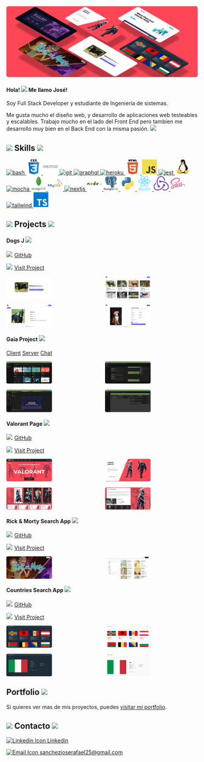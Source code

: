 <img src="./Github_header.png" alt="Github_header" style="border-radius:5px;" />

#### Hola! <img src="https://github.githubassets.com/images/icons/emoji/unicode/1f44b.png" height="20"/> Me llamo José!

Soy Full Stack Developer y estudiante de Ingeniería de sistemas.

Me gusta mucho el diseño web, y desarrollo de aplicaciones web testeables y escalables. Trabajo mucho en el lado del Front End pero tambien me desarrollo muy bien en el Back End con la misma pasión. <img src="https://github.githubassets.com/images/icons/emoji/unicode/1f4aa.png" height="15"/>

## <img src="https://github.githubassets.com/images/icons/emoji/unicode/1f525.png" height="20"/> Skills <img src="https://github.githubassets.com/images/icons/emoji/unicode/1f525.png" height="20"/>

<p align="left"> <a href="https://www.gnu.org/software/bash/" target="_blank" rel="noreferrer"> <img src="https://www.vectorlogo.zone/logos/gnu_bash/gnu_bash-icon.svg" alt="bash" width="40" height="40"/> </a> <a href="https://www.w3schools.com/css/" target="_blank" rel="noreferrer"> <img src="https://raw.githubusercontent.com/devicons/devicon/master/icons/css3/css3-original-wordmark.svg" alt="css3" width="40" height="40"/> </a> <a href="https://expressjs.com" target="_blank" rel="noreferrer"> <img src="https://raw.githubusercontent.com/devicons/devicon/master/icons/express/express-original-wordmark.svg" alt="express" width="40" height="40"/> </a> <a href="https://git-scm.com/" target="_blank" rel="noreferrer"> <img src="https://www.vectorlogo.zone/logos/git-scm/git-scm-icon.svg" alt="git" width="40" height="40"/> </a> <a href="https://graphql.org" target="_blank" rel="noreferrer"> <img src="https://www.vectorlogo.zone/logos/graphql/graphql-icon.svg" alt="graphql" width="40" height="40"/> </a> <a href="https://heroku.com" target="_blank" rel="noreferrer"> <img src="https://www.vectorlogo.zone/logos/heroku/heroku-icon.svg" alt="heroku" width="40" height="40"/> </a> <a href="https://www.w3.org/html/" target="_blank" rel="noreferrer"> <img src="https://raw.githubusercontent.com/devicons/devicon/master/icons/html5/html5-original-wordmark.svg" alt="html5" width="40" height="40"/> </a> <a href="https://developer.mozilla.org/en-US/docs/Web/JavaScript" target="_blank" rel="noreferrer"> <img src="https://raw.githubusercontent.com/devicons/devicon/master/icons/javascript/javascript-original.svg" alt="javascript" width="40" height="40"/> </a> <a href="https://jestjs.io" target="_blank" rel="noreferrer"> <img src="https://www.vectorlogo.zone/logos/jestjsio/jestjsio-icon.svg" alt="jest" width="40" height="40"/> </a> <a href="https://www.linux.org/" target="_blank" rel="noreferrer"> <img src="https://raw.githubusercontent.com/devicons/devicon/master/icons/linux/linux-original.svg" alt="linux" width="40" height="40"/> </a> <a href="https://mochajs.org" target="_blank" rel="noreferrer"> <img src="https://www.vectorlogo.zone/logos/mochajs/mochajs-icon.svg" alt="mocha" width="40" height="40"/> </a> <a href="https://www.mongodb.com/" target="_blank" rel="noreferrer"> <img src="https://raw.githubusercontent.com/devicons/devicon/master/icons/mongodb/mongodb-original-wordmark.svg" alt="mongodb" width="40" height="40"/> </a> <a href="https://www.mysql.com/" target="_blank" rel="noreferrer"> <img src="https://raw.githubusercontent.com/devicons/devicon/master/icons/mysql/mysql-original-wordmark.svg" alt="mysql" width="40" height="40"/> </a> <a href="https://nextjs.org/" target="_blank" rel="noreferrer"> <img src="https://cdn.worldvectorlogo.com/logos/nextjs-2.svg" alt="nextjs" width="40" height="40"/> </a> <a href="https://nodejs.org" target="_blank" rel="noreferrer"> <img src="https://raw.githubusercontent.com/devicons/devicon/master/icons/nodejs/nodejs-original-wordmark.svg" alt="nodejs" width="40" height="40"/> </a> <a href="https://www.postgresql.org" target="_blank" rel="noreferrer"> <img src="https://raw.githubusercontent.com/devicons/devicon/master/icons/postgresql/postgresql-original-wordmark.svg" alt="postgresql" width="40" height="40"/> </a> <a href="https://www.python.org" target="_blank" rel="noreferrer"> <img src="https://raw.githubusercontent.com/devicons/devicon/master/icons/python/python-original.svg" alt="python" width="40" height="40"/> </a> <a href="https://reactjs.org/" target="_blank" rel="noreferrer"> <img src="https://raw.githubusercontent.com/devicons/devicon/master/icons/react/react-original-wordmark.svg" alt="react" width="40" height="40"/> </a> <a href="https://redux.js.org" target="_blank" rel="noreferrer"> <img src="https://raw.githubusercontent.com/devicons/devicon/master/icons/redux/redux-original.svg" alt="redux" width="40" height="40"/> </a> <a href="https://sass-lang.com" target="_blank" rel="noreferrer"> <img src="https://raw.githubusercontent.com/devicons/devicon/master/icons/sass/sass-original.svg" alt="sass" width="40" height="40"/> </a> <a href="https://tailwindcss.com/" target="_blank" rel="noreferrer"> <img src="https://www.vectorlogo.zone/logos/tailwindcss/tailwindcss-icon.svg" alt="tailwind" width="40" height="40"/> </a> <a href="https://www.typescriptlang.org/" target="_blank" rel="noreferrer"> <img src="https://raw.githubusercontent.com/devicons/devicon/master/icons/typescript/typescript-original.svg" alt="typescript" width="40" height="40"/> </a> </p>

## <img src="https://github.githubassets.com/images/icons/emoji/unicode/1f48e.png" height="20"/> Projects <img src="https://github.githubassets.com/images/icons/emoji/unicode/1f48e.png" height="20"/>

#### Dogs J <img src="https://github.githubassets.com/images/icons/emoji/unicode/1f436.png" height="18"/>

<img src="https://github.githubassets.com/images/icons/emoji/unicode/1f4bb.png" height="18" style="margin-right:5px;"/>[GitHub](https://github.com/JRS-Developer/PI-Dogs)

<img src="https://github.githubassets.com/images/icons/emoji/unicode/1f415.png" height="18" style="margin-right:5px;"/>[Visit Project](https://jrs-dogs.netlify.app/)

<p style="display:grid;grid-template-columns:repeat(2,1fr);gap:1rem;">
<img src="./Projects/Dogs J/Dogs J - Home Page.jpg" style="border-radius:4px;height:100%;" width="49%"/>
<img src="./Projects/Dogs J/Dogs J - Search Page.jpg" style="border-radius:4px;height:100%;" width="49%"/>
<img src="./Projects/Dogs J/Dogs J - Dog Page.jpg" style="border-radius:4px;height:100%" width="49%"/>
<img src="./Projects/Dogs J/Dogs J - Create Breed Page.jpg" style="border-radius:4px;height:100%;" width="49%"/>
</p>

#### Gaia Project <img src="https://github.githubassets.com/images/icons/emoji/unicode/1f30e.png" height="18"/>

[Client](https://github.com/JRS-Developer/pf-client) [Server](https://github.com/JRS-Developer/pf-server) [Chat](https://github.com/JRS-Developer/pf-chat)

<p style="display:grid;grid-template-columns:repeat(2,1fr);gap:1rem;">
<img src="./Projects/Gaia/Gaia - Classroom.png" style="border-radius:4px;height:100%;" width="49%"/>
<img src="./Projects/Gaia/Gaia - Chat.png" style="border-radius:4px;height:100%;" width="49%"/>
<img src="./Projects/Gaia/Gaia - Publications.png" style="border-radius:4px;height:100%" width="49%"/>
<img src="./Projects/Gaia/Gaia - Tareas.png" style="border-radius:4px;height:100%;" width="49%"/>
</p>

#### Valorant Page <img src="https://github.githubassets.com/images/icons/emoji/unicode/1f3ae.png" height="18"/>

<img src="https://github.githubassets.com/images/icons/emoji/unicode/1f4bb.png" height="18" style="margin-right:5px;"/>[GitHub](https://github.com/JRS-Developer/valorant)

<img src="https://github.githubassets.com/images/icons/emoji/unicode/1f3ae.png" height="18" style="margin-right:5px;"/>[Visit Project](https://jrs-developer.github.io/valorant/)

<p style="display:grid;grid-template-columns:repeat(2,1fr);gap:1rem;">
<img src="./Projects/Valorant/Valorant - Home Page.jpg" style="border-radius:4px;height:100%;" width="49%"/>
<img src="./Projects/Valorant/Valorant - Home Page Agents Section.jpg" style="border-radius:4px;height:100%;" width="49%"/>
<img src="./Projects/Valorant/Valorant - Agents Page.jpg" style="border-radius:4px;height:100%;" width="49%"/>
<img src="./Projects/Valorant/Valorant - Agents Page - Jett.jpg" style="border-radius:4px;height:100%" width="49%"/>
</p>

#### Rick & Morty Search App <img src="https://github.githubassets.com/images/icons/emoji/unicode/1f4fa.png" height="18"/>

<img src="https://github.githubassets.com/images/icons/emoji/unicode/1f4bb.png" height="18" style="margin-right:5px;"/>[GitHub](https://github.com/JRS-Developer/rick-morty)

<img src="https://github.githubassets.com/images/icons/emoji/unicode/1f4fa.png" height="18" style="margin-right:5px;"/>[Visit Project](https://jrs-developer.github.io/rick-morty/)

<p style="display:grid;grid-template-columns:repeat(2,1fr);gap:1rem;">
<img src="./Projects/Rick & Morty/Rick & Morty - Home Page.jpg" style="border-radius:4px;height:100%;" width="49%"/>
<img src="./Projects/Rick & Morty/Rick & Morty - Results Page.jpg" style="border-radius:4px;height:100%;" width="49%"/>
</p>

#### Countries Search App <img src="https://github.githubassets.com/images/icons/emoji/unicode/1f30e.png" height="18"/>

<img src="https://github.githubassets.com/images/icons/emoji/unicode/1f4bb.png" height="18" style="margin-right:5px;"/>[GitHub](https://github.com/JRS-Developer/rick-morty)

<img src="https://github.githubassets.com/images/icons/emoji/unicode/1f30e.png" height="18" style="margin-right:5px;"/>[Visit Project](https://jrs-developer.github.io/rick-morty/)

<p style="display:grid;grid-template-columns:repeat(2,1fr);gap:1rem;">
<img src="./Projects/Countries/Countries - Home Page.jpg" style="border-radius:4px;height:100%;" width="49%"/>
<img src="./Projects/Countries/Countries - Home Page - Light Mode.jpg" style="border-radius:4px;height:100%;" width="49%"/>
<img src="./Projects/Countries/Countries - Country Page.jpg" style="border-radius:4px;height:100%;" width="49%"/>
<img src="./Projects/Countries/Countries - Country Page - Light Mode.jpg" style="border-radius:4px;height:100%;" width="49%"/>
</p>

## Portfolio <img src="https://github.githubassets.com/images/icons/emoji/unicode/1f4bc.png" height="18"/>

Si quieres ver mas de mis proyectos, puedes [visitar mi portfolio](https://jrs-developer.github.io/).

## <img src="https://github.githubassets.com/images/icons/emoji/unicode/1f4dd.png" height="20"/> Contacto <img src="https://github.githubassets.com/images/icons/emoji/unicode/1f4dd.png" height="20"/>

<a href="https://www.linkedin.com/in/jose-jrs"><img src="https://cdn.jsdelivr.net/gh/devicons/devicon/icons/linkedin/linkedin-original.svg" alt="Linkedin Icon" height="15"/> Linkedin </a>

<a href="mailto:sanchezjoserafael25@gmail.com"><img src="https://github.githubassets.com/images/icons/emoji/unicode/2709.png" alt="Email Icon" height="15" /> sanchezjoserafael25@gmail.com </a>
